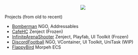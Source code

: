 <p align="center"> <img src="https://github.com/R1nge/R1nge/assets/59400159/f2b86468-f528-4bf9-81b7-29165d168b58"> </p>


Projects (from old to recent)  
- [Bomberman](https://github.com/R1nge/BomberMan) NGO, Addressables
- [CafeHC](https://github.com/R1nge/CafeHC) Zenject (Frozen)
- [InfiniteArenaShooter](https://github.com/R1nge/InfiniteArenaShooter) Zenject, Playfab, UI Toolkit (Frozen)
- [DiscordFootball](https://github.com/R1nge/DiscordFootball) NGO, VContainer, UI Toolkit, UniTask (WIP)
- [FlappyBird](https://github.com/R1nge/MorpehECS_FlappyBird) Morpeh ECS
